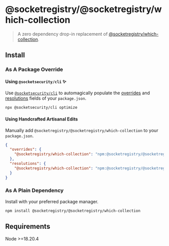# @socketregistry/@socketregistry/which-collection

> A zero dependency drop-in replacement of
> [@socketregistry/which-collection](https://www.npmjs.com/package/@socketregistry/which-collection).

## Install

### As A Package Override

#### Using `@socketsecurity/cli` :sparkles:

Use [`@socketsecurity/cli`](https://www.npmjs.com/package/@socketsecurity/cli)
to automagically populate the
[overrides](https://docs.npmjs.com/cli/v9/configuring-npm/package-json#overrides)
and [resolutions](https://yarnpkg.com/configuration/manifest#resolutions) fields
of your `package.json`.

```sh
npx @socketsecurity/cli optimize
```

#### Using Handcrafted Artisanal Edits

Manually add `@socketregistry/@socketregistry/which-collection` to your
`package.json`.

```json
{
  "overrides": {
    "@socketregistry/which-collection": "npm:@socketregistry/@socketregistry/which-collection@^1"
  },
  "resolutions": {
    "@socketregistry/which-collection": "npm:@socketregistry/@socketregistry/which-collection@^1"
  }
}
```

### As A Plain Dependency

Install with your preferred package manager.

```sh
npm install @socketregistry/@socketregistry/which-collection
```

## Requirements

Node &gt;=18.20.4
